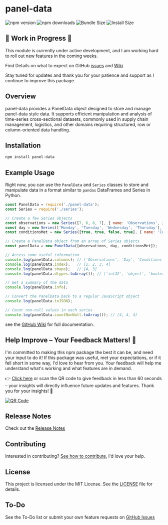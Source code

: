 # panel-data

![npm version](https://img.shields.io/npm/v/panel-data.svg)
![npm downloads](https://img.shields.io/npm/dt/panel-data.svg)
![Bundle Size](https://img.shields.io/bundlephobia/min/panel-data.svg)
![Install Size](https://packagephobia.com/badge?p=panel-data)

## 🚧 Work in Progress 🚧
This module is currently under active development, and I am working hard to roll out new features in the coming weeks.

Find Details on what to expect on GitHub [issues](https://github.com/adam-ballinger/panel-data/issues) and [Wiki](https://github.com/adam-ballinger/panel-data/wiki)

Stay tuned for updates and thank you for your patience and support as I continue to improve this package.

## Overview
panel-data provides a PanelData object designed to store and manage panel-data style data. It supports efficient manipulation and analysis of time-series cross-sectional datasets, commonly used in supply chain management, logistics, and other domains requiring structured, row or column-oriented data handling.

## Installation
```bash
npm install panel-data
```

## Example Usage

Right now, you can use the `PanelData` and `Series` classes to store and manipulate data in a format similar to `pandas` DataFrames and Series in Python.

```javascript
const PanelData = require('./panel-data');
const Series = require('./series');

// Create a few Series objects
const observations = new Series([7, 6, 8, 7], { name: 'Observations', index: [1, 2, 3, 4] });
const day = new Series(['Monday', 'Tuesday', 'Wednesday', 'Thursday'], { name: 'Day', index: [1, 2, 3, 4] });
const conditionsMet = new Series([true, true, false, true], { name: 'Conditions Met', index: [1, 2, 3, 4] });

// Create a PanelData object from an array of Series objects
const panelData = new PanelData([observations, day, conditionsMet]);

// Access some useful information
console.log(panelData.columns); // ['Observations', 'Day', 'Conditions Met']
console.log(panelData.index);   // [1, 2, 3, 4]
console.log(panelData.shape);   // [4, 3]
console.log(panelData.dtypes.toArray()); // ['int32', 'object', 'boolean']

// Get a summary of the data
console.log(panelData.info);

// Convert the PanelData back to a regular JavaScript object
console.log(panelData.toJSON);

// Count non-null values in each series
console.log(panelData.countNonNull.toArray()); // [4, 4, 4]
```

see the [GitHub Wiki](https://github.com/adam-ballinger/panel-data/wiki) for full documentation.

## Help Improve – Your Feedback Matters! 🚀
I'm committed to making this npm package the best it can be, and need your input to do it! If this package was useful, met your expectations, or if it fell short in some way, I'd love to hear from you. Your feedback will help me understand what's working and what features are in demand.

👉 [Click here](https://tinyurl.com/4hm58xc2) or scan the QR code to give feedback in less than 60 seconds – your insights will directly influence future updates and features. Thank you for your insights! 🙌

[![QR Code](https://api.qrserver.com/v1/create-qr-code/?size=150x150&data=tinyurl.com/4hm58xc2&margin=10)](https://tinyurl.com/4hm58xc2)

## Release Notes
Check out the [Release Notes](https://github.com/adam-ballinger/panel-data/releases)

## Contributing
Interested in contributing? [See how to contribute](https://github.com/adam-ballinger/panel-data/wiki/Developer-Guide), I'd love your help.

## License
This project is licensed under the MIT License. See the [LICENSE](LICENSE) file for details.

## To-Do
See the To-Do list or submit your own feature requests on [GitHub Issues](https://github.com/adam-ballinger/panel-data/issues)


